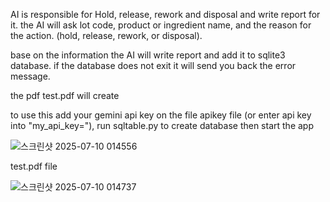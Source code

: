 AI is responsible for Hold, release, rework and disposal and write report for it.
the AI will ask lot code, product or ingredient name, and the reason for the action. (hold, release, rework, or disposal).

base on the information the AI will write report and add it to sqlite3 database. if the database does not exit it will send you back the error message.

the pdf test.pdf will create

to use this add your gemini api key on the file apikey file (or enter api key into "my_api_key="), run sqltable.py to create database then start the app

![스크린샷 2025-07-10 014556](https://github.com/user-attachments/assets/586140cf-84c3-403f-8404-5c97423b0ae6)

test.pdf file

![스크린샷 2025-07-10 014737](https://github.com/user-attachments/assets/860942cb-8536-4b17-a4a8-1f704b03d0ca)
